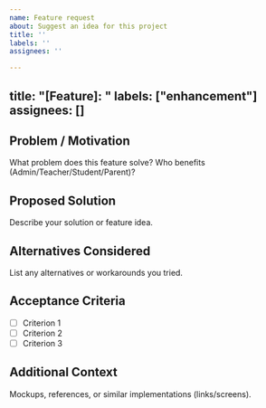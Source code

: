 ```yaml
---
name: Feature request
about: Suggest an idea for this project
title: ''
labels: ''
assignees: ''

---
```


title: "[Feature]: "
labels: ["enhancement"]
assignees: []
---

## Problem / Motivation
What problem does this feature solve? Who benefits (Admin/Teacher/Student/Parent)?

## Proposed Solution
Describe your solution or feature idea.

## Alternatives Considered
List any alternatives or workarounds you tried.

## Acceptance Criteria
- [ ] Criterion 1
- [ ] Criterion 2
- [ ] Criterion 3

## Additional Context
Mockups, references, or similar implementations (links/screens).
